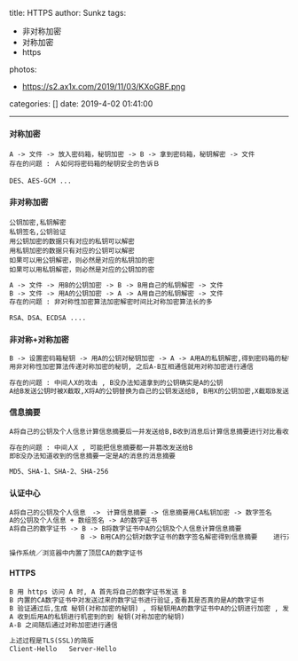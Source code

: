 title: HTTPS
author: Sunkz
tags:
  - 非对称加密
  - 对称加密
  - https

photos:

- https://s2.ax1x.com/2019/11/03/KXoGBF.png

categories: []
date: 2019-4-02 01:41:00

---
#### 对称加密

```
A -> 文件 -> 放入密码箱，秘钥加密 -> B -> 拿到密码箱，秘钥解密 -> 文件
存在的问题 : Ａ如何将密码箱的秘钥安全的告诉Ｂ

DES、AES-GCM ...
```

#### 非对称加密

```
公钥加密,私钥解密
私钥签名,公钥验证
用公钥加密的数据只有对应的私钥可以解密
用私钥加密的数据只有对应的公钥可以解密
如果可以用公钥解密，则必然是对应的私钥加的密
如果可以用私钥解密，则必然是对应的公钥加的密
```

```txt
A -> 文件 -> 用B的公钥加密 -> B -> B用自己的私钥解密 -> 文件
B -> 文件 -> 用A的公钥加密 -> A -> A用自己的私钥解密 -> 文件
存在的问题 : 非对称性加密算法加密解密时间比对称加密算法长的多

RSA、DSA、ECDSA ....
```

#### 非对称+对称加密

```txt
B -> 设置密码箱秘钥 -> 用A的公钥对秘钥加密 -> A -> A用A的私钥解密,得到密码箱的秘钥
用非对称性加密算法传递对称加密的秘钥, 之后A-B互相通信就用对称加密进行通信

存在的问题 : 中间人X的攻击 , B没办法知道拿到的公钥确实是A的公钥
A给B发送公钥时被X截取,X将A的公钥替换为自己的公钥发送给B, B用X的公钥加密,X截取B发送的内容用X的私钥解密查看或修改内容后,X用A的公钥加密内容发送给A.
```

#### 信息摘要

```txt
A将自己的公钥及个人信息计算信息摘要后一并发送给B,B收到消息后计算信息摘要进行对比看收到的消息是否被中间人篡改

存在的问题 : 中间人X , 可能把信息摘要都一并篡改发送给B
即B没办法知道收到的信息摘要一定是A的消息的消息摘要

MD5、SHA-1、SHA-2、SHA-256
```

#### 认证中心

```txt
A将自己的公钥及个人信息　->　计算信息摘要 -> 信息摘要用CA私钥加密 -> 数字签名
A的公钥及个人信息 + 数组签名 -> A的数字证书
A将自己的数字证书 -> B -> B将数字证书中A的公钥及个人信息计算信息摘要
                  B -> B用CA的公钥对数字证书的数字签名解密得到信息摘要    进行对比

操作系统／浏览器中内置了顶层CA的数字证书
```

#### HTTPS

```txt
B 用 https 访问 A 时, A 首先将自己的数字证书发送 B
B 内置的CA数字证书中对发送过来的数字证书进行验证,查看其是否真的是A的数字证书
B 验证通过后,生成 秘钥(对称加密的秘钥) , 将秘钥用A的数字证书中A的公钥进行加密 , 发送给Ａ
A 收到后用A的私钥进行机密到的到 秘钥(对称加密的秘钥)
A-B 之间随后通过对称加密进行通信

上述过程是TLS(SSL)的简版
Client-Hello   Server-Hello
```


